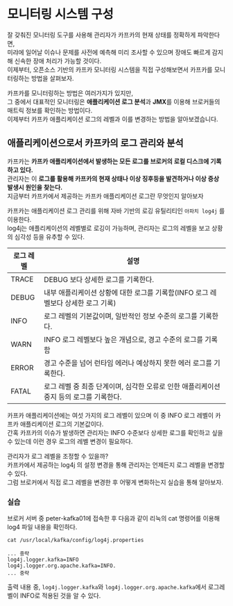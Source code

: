 # 모니터링 시스템 구성
  
잘 갖춰진 모니터링 도구를 사용해 관리자가 카프카의 현재 상태를 정확하게 파악한다면,     
미랴에 일어날 이슈나 문제를 사전에 예측해 미리 조사할 수 있으며 장애도 빠르게 감지해 신속한 장애 처리가 가능할 것이다.    
이제부터, 오픈소스 기반의 카프카 모니터링 시스템을 직접 구성해보면서 카프카를 모니터링하는 방법을 살펴보자.  
     
카프카를 모니터링하는 방법은 여러가지가 있지만,           
그 중에서 대표적인 모니터링은 **애플리케이션 로그 분석**과 **JMX**를 이용해 브로커들의 매트릭 정보를 확인하는 방법이다.           
이제부터 카프카 애플리케이션 로그의 레벨과 이를 변경하는 방법을 알아보겠습니다.          

## 애플리케이션으로서 카프카의 로그 관리와 분석  
          
카프카는 **카프카 애플리케이션에서 발생하는 모든 로그를 브로커의 로컬 디스크에 기록하고 있다.**          
관리자는 이 **로그를 활용해 카프카의 현재 상태나 이상 징후등을 발견하거나 이상 증상 발생시 원인을 찾는다.**       
지금부터 카프카에서 제공하는 카프카 애플리케이션 로그란 무엇인지 알아보자   
   
카프카는 애플리케이션 로그 관리를 위해 자바 기반의 로깅 유틸리티인 `아파치 log4j` 를 이용한다.   
log4j는 애플리케이션의 레벨별로 로깅이 가능하며, 관리자는 로그의 레벨을 보고 상황의 심각성 등을 유추할 수 있다.   
 
|로그 레벨|설명|  
|------|---|  
|TRACE|DEBUG 보다 상세한 로그를 기록한다.|  
|DEBUG|내부 애플리케이션 상황에 대한 로그를 기록함(INFO 로그 레벨보다 상세한 로그 기록)|     
|INFO|로그 레벨의 기본값이며, 일반적인 정보 수준의 로그를 기록한다.|    
|WARN|INFO 로그 레벨보다 높은 개념으로, 경고 수준의 로그를 기록함|   
|ERROR|경고 수준을 넘어 런타임 에러나 예상하지 못한 에러 로그를 기록한다.|  
|FATAL|로그 레벨 중 최종 단계이며, 심각한 오류로 인한 애플리케이션 중지 등의 로그를 기록한다.|    

카프카 애플리케이션에는 여섯 가지의 로그 레벨이 있으며 이 중 INFO 로그 레벨이 카프카 애플리케이션 로그의 기본값이다.    
간혹 카프카의 이슈가 발생하면 관리자는 INFO 수준보다 상세한 로그를 확인하고 싶을 수 있는데 이런 경우 로그의 레벨 변경이 필요하다.     
    
관리자가 로그 레벨을 조정할 수 있을까?         
카프카에서 제공하는 log4j 의 설정 변경을 통해 관리자는 언제든지 로그 레벨을 변경할 수 있다.      
그럼 브로커에서 직접 로그 레벨을 변경한 후 어떻게 변화하는지 실습을 통해 알아보자.     
  
### 실습   
   
브로커 서버 중 peter-kafka01에 접속한 후 다음과 같이 리눅의 cat 명령어를 이용해 log4 파일 내용을 확인하다.  
  
```shell 
cat /usr/local/kafka/config/log4j.properties
```
```properties
... 중략 
log4j.logger.kafka=INFO
log4j.logger.org.apache.kafka=INFO.  
... 중략 
```

출력 내용 중, `log4j.logger.kafka`와 `log4j.logger.org.apache.kafka`에서 로그레벨이 INFO로 적용된 것을 알 수 있다.   





    




